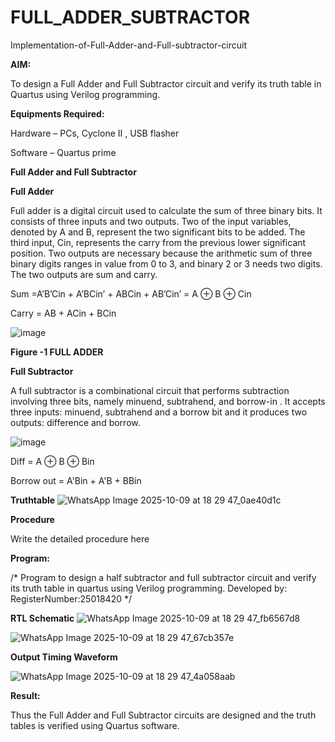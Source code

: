 # FULL_ADDER_SUBTRACTOR

Implementation-of-Full-Adder-and-Full-subtractor-circuit

**AIM:**

To design a Full Adder and Full Subtractor circuit and verify its truth table in Quartus using Verilog programming.

**Equipments Required:**

Hardware – PCs, Cyclone II , USB flasher

Software – Quartus prime

**Full Adder and Full Subtractor**

**Full Adder**

Full adder is a digital circuit used to calculate the sum of three binary bits. It consists of three inputs and two outputs. Two of the input variables, denoted by A and B, represent the two significant bits to be added. The third input, Cin, represents the carry from the previous lower significant position. Two outputs are necessary because the arithmetic sum of three binary digits ranges in value from 0 to 3, and binary 2 or 3 needs two digits. The two outputs are sum and carry.

Sum =A’B’Cin + A’BCin’ + ABCin + AB’Cin’ = A ⊕ B ⊕ Cin 

Carry = AB + ACin + BCin

![image](https://github.com/naavaneetha/FULL_ADDER_SUBTRACTOR/assets/154305477/0f30ba51-5ffb-4198-845f-18e054f675e7)

**Figure -1 FULL ADDER**

**Full Subtractor**

A full subtractor is a combinational circuit that performs subtraction involving three bits, namely minuend, subtrahend, and borrow-in . It accepts three inputs: minuend, subtrahend and a borrow bit and it produces two outputs: difference and borrow.

![image](https://github.com/naavaneetha/FULL_ADDER_SUBTRACTOR/assets/154305477/02b24f51-ab51-4304-9ad6-7b81ffc1ead5)

Diff = A ⊕ B ⊕ Bin 

Borrow out = A'Bin + A'B + BBin

**Truthtable**
![WhatsApp Image 2025-10-09 at 18 29 47_0ae40d1c](https://github.com/user-attachments/assets/0fde5564-ae59-44f9-bc0e-628908aacb04)


**Procedure**

Write the detailed procedure here

**Program:**

/* Program to design a half subtractor and full subtractor circuit and verify its truth table in quartus using Verilog programming. Developed by: RegisterNumber:25018420
*/

**RTL Schematic**
![WhatsApp Image 2025-10-09 at 18 29 47_fb6567d8](https://github.com/user-attachments/assets/2ce89b42-d789-47b6-bd2c-b56e9309c8fc)

![WhatsApp Image 2025-10-09 at 18 29 47_67cb357e](https://github.com/user-attachments/assets/2abd30ef-d066-444c-945a-0f950a18f3b5)



**Output Timing Waveform**

![WhatsApp Image 2025-10-09 at 18 29 47_4a058aab](https://github.com/user-attachments/assets/424e50c6-1ee2-4fb7-b5e5-7fbf74012aee)


**Result:**

Thus the Full Adder and Full Subtractor circuits are designed and the truth tables is verified using Quartus software.



